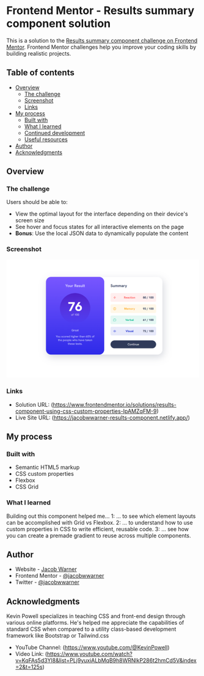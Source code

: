 # Frontend Mentor - Results summary component solution

This is a solution to the [Results summary component challenge on Frontend Mentor](https://www.frontendmentor.io/challenges/results-summary-component-CE_K6s0maV). Frontend Mentor challenges help you improve your coding skills by building realistic projects.

## Table of contents

- [Overview](#overview)
  - [The challenge](#the-challenge)
  - [Screenshot](#screenshot)
  - [Links](#links)
- [My process](#my-process)
  - [Built with](#built-with)
  - [What I learned](#what-i-learned)
  - [Continued development](#continued-development)
  - [Useful resources](#useful-resources)
- [Author](#author)
- [Acknowledgments](#acknowledgments)

## Overview

### The challenge

Users should be able to:

- View the optimal layout for the interface depending on their device's screen size
- See hover and focus states for all interactive elements on the page
- **Bonus**: Use the local JSON data to dynamically populate the content

### Screenshot

![](./design/screenshot.png)

### Links

- Solution URL: (https://www.frontendmentor.io/solutions/results-component-using-css-custom-properties-IpAMZqFM-9)
- Live Site URL: (https://jacobwwarner-results-component.netlify.app/)

## My process

### Built with

- Semantic HTML5 markup
- CSS custom properties
- Flexbox
- CSS Grid

### What I learned

Building out this component helped me...
1: ... to see which element layouts can be accomplished with Grid vs Flexbox.
2: ... to understand how to use custom properties in CSS to write efficient, reusable code.
3: ... see how you can create a premade gradient to reuse across multiple components.

## Author

- Website - [Jacob Warner](https://www.jacobwwarner.com)
- Frontend Mentor - [@jacobwwarner](https://www.frontendmentor.io/profile/jacobwwarner)
- Twitter - [@jacobwwarner](https://www.twitter.com/yourusername)

## Acknowledgments

Kevin Powell specializes in teaching CSS and front-end design through various online platforms.
He's helped me appreciate the capabilities of standard CSS when compared to a utility class-based
development framework like Bootstrap or Tailwind.css

- YouTube Channel: (https://www.youtube.com/@KevinPowell)
- Video Link: (https://www.youtube.com/watch?v=KqFAs5d3Yl8&list=PLj9yuxiALbMqB9h8WRNlkP286t2hmCd5V&index=2&t=125s)
